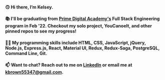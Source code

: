 #### 🙃  Hi there, I’m Kelsey.
#### 📚  I'll be graduating from [Prime Digital Academy's](https://www.primeacademy.io/) Full Stack Engineering program in Feb '22. Checkout my solo project, YouCanoeIt, and other pinned repos to see my progress!
#### 👩‍💻  My programming skills include HTML, CSS, JavaScript, jQuery, Node.js, Express.js, React, Material UI, Redux, Redux-Saga, PostgreSQL, Command Line, Git.
#### 📫  Want to chat? Reach out to me on [LinkedIn](https://www.linkedin.com/in/kelsey-brown-3a3792a8/) or email me at kbrown55347@gmail.com.
